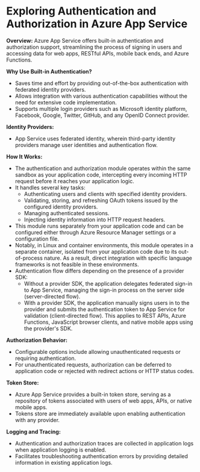 # Exploring Authentication and Authorization in Azure App Service

**Overview:**
Azure App Service offers built-in authentication and authorization support, streamlining the process of signing in users and accessing data for web apps, RESTful APIs, mobile back ends, and Azure Functions.

**Why Use Built-in Authentication?**

- Saves time and effort by providing out-of-the-box authentication with federated identity providers.
- Allows integration with various authentication capabilities without the need for extensive code implementation.
- Supports multiple login providers such as Microsoft identity platform, Facebook, Google, Twitter, GitHub, and any OpenID Connect provider.

**Identity Providers:**

- App Service uses federated identity, wherein third-party identity providers manage user identities and authentication flow.

**How It Works:**

- The authentication and authorization module operates within the same sandbox as your application code, intercepting every incoming HTTP request before it reaches your application logic.
- It handles several key tasks:
  - Authenticating users and clients with specified identity providers.
  - Validating, storing, and refreshing OAuth tokens issued by the configured identity providers.
  - Managing authenticated sessions.
  - Injecting identity information into HTTP request headers.
- This module runs separately from your application code and can be configured either through Azure Resource Manager settings or a configuration file.
- Notably, in Linux and container environments, this module operates in a separate container, isolated from your application code due to its out-of-process nature. As a result, direct integration with specific language frameworks is not feasible in these environments.
- Authentication flow differs depending on the presence of a provider SDK:
  - Without a provider SDK, the application delegates federated sign-in to App Service, managing the sign-in process on the server side (server-directed flow).
  - With a provider SDK, the application manually signs users in to the provider and submits the authentication token to App Service for validation (client-directed flow). This applies to REST APIs, Azure Functions, JavaScript browser clients, and native mobile apps using the provider's SDK.

**Authorization Behavior:**

- Configurable options include allowing unauthenticated requests or requiring authentication.
- For unauthenticated requests, authorization can be deferred to application code or rejected with redirect actions or HTTP status codes.

**Token Store:**

- Azure App Service provides a built-in token store, serving as a repository of tokens associated with users of web apps, APIs, or native mobile apps.
- Tokens store are immediately available upon enabling authentication with any provider.

**Logging and Tracing:**

- Authentication and authorization traces are collected in application logs when application logging is enabled.
- Facilitates troubleshooting authentication errors by providing detailed information in existing application logs.
